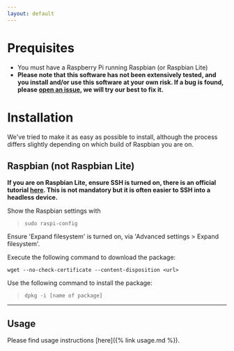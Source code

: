 ```yaml
---
layout: default
---
```


# Prequisites

-   You must have a Raspberry Pi running Raspbian (or Raspbian Lite)
-   **Please note that this software has not been extensively tested, and you install and/or use this software at your own risk. If a bug is found, please <a href="https://github.com/ThamesDev/rpi-mc-server_1.0-1_arm32/issues/new?title=New%20Issue&body=Uh%20oh!%20Nobody%20likes%20bugs.%20Please%20tell%20us%20exactly%20what%20you%20experienced%2C%20and%20steps%20we%20can%20take%20to%20reproduce%20the%20error%20so%20we%20can%20fix%20it%20ASAP." target="_blank">open an issue</a>, we will try our best to fix it.**

# Installation

We've tried to make it as easy as possible to install, although the process differs slightly depending on which build of Raspbian you are on.

## Raspbian (**not** Raspbian Lite)

**If you are on Raspbian Lite, ensure SSH is turned on, there is an official tutorial <a href="https://www.raspberrypi.org/documentation/remote-access/ssh/" target="_blank">here</a>. This is not mandatory but it is often easier to SSH into a headless device.**

Show the Raspbian settings with

> `sudo raspi-config`

Ensure 'Expand filesystem' is turned on, via 'Advanced settings > Expand filesystem'.

Execute the following command to download the package:

```
wget --no-check-certificate --content-disposition <url>
```

Use the following command to install the package:

> `dpkg -i [name of package]`

---

## Usage

Please find usage instructions [here]({% link usage.md %}).
